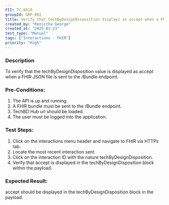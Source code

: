 ```yaml
---
FII: TC-0010
groupId: GRP-002
title: Verify that techByDesignDisposition displays as accept when a FHIR JSON file is sent to the /Bundle endpoint
created_by: "Renjitha George"
created_at: "2025-01-23"
test_type: "Manual"
tags: ["Interactions - FHIR"]
priority: "High"
---
```


### Description

To verify that the techByDesignDisposition value is displayed as accept when a
FHIR JSON file is sent to the /Bundle endpoint.

### Pre-Conditions:

1. The API is up and running.
2. A FHIR bundle must be sent to the /Bundle endpoint.
3. TechBD Hub url should be loaded.
4. The user must be logged into the application.

### Test Steps:

1. Click on the interactions menu header and navigate to FHIR via HTTPs tab.
2. Locate the most recent interaction sent.
3. Click on the interaction ID with the nature techByDesignDisposition.
4. Verify that accept is displayed in the techByDesignDisposition block within
   the payload.

### Expected Result:

accept should be displayed in the techByDesignDisposition block in the payload.
